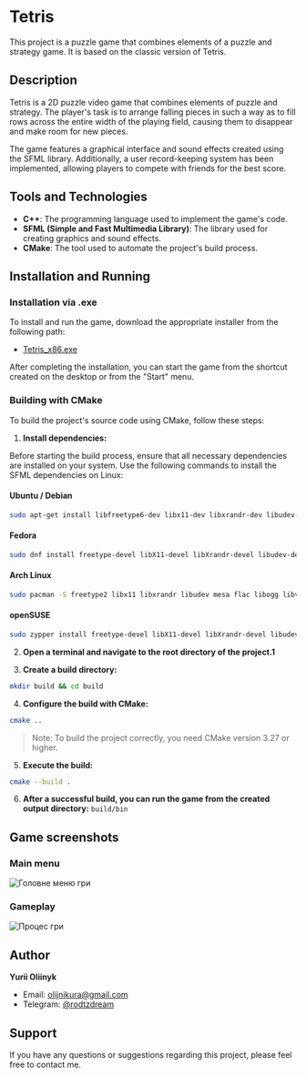 # Tetris

This project is a puzzle game that combines elements of a puzzle and strategy game. It is based on the classic version of Tetris.

## Description

Tetris is a 2D puzzle video game that combines elements of puzzle and strategy. The player's task is to arrange falling pieces in such a way as to fill rows across the entire width of the playing field, causing them to disappear and make room for new pieces.

The game features a graphical interface and sound effects created using the SFML library. Additionally, a user record-keeping system has been implemented, allowing players to compete with friends for the best score.

## Tools and Technologies

- **C++**: The programming language used to implement the game's code.
- **SFML (Simple and Fast Multimedia Library)**: The library used for creating graphics and sound effects.
- **CMake**: The tool used to automate the project's build process.

## Installation and Running

### Installation via .exe

To install and run the game, download the appropriate installer from the following path:

- [Tetris_x86.exe](https://github.com/Rodtzdream/Tetris/tree/main/bin)

After completing the installation, you can start the game from the shortcut created on the desktop or from the "Start" menu.

### Building with CMake

To build the project's source code using CMake, follow these steps:

1. **Install dependencies:**

Before starting the build process, ensure that all necessary dependencies are installed on your system. Use the following commands to install the SFML dependencies on Linux:

#### Ubuntu / Debian

```bash
sudo apt-get install libfreetype6-dev libx11-dev libxrandr-dev libudev-dev libgl1-mesa-dev libflac-dev libogg-dev libvorbis-dev libvorbisenc2 libvorbisfile3 libopenal-dev libpthread-stubs0-dev xorg-dev
```

#### Fedora

```bash
sudo dnf install freetype-devel libX11-devel libXrandr-devel libudev-devel mesa-libGL-devel flac-devel libogg-devel libvorbis-devel openal-soft-devel xorg-x11-proto-devel
```

#### Arch Linux

```bash
sudo pacman -S freetype2 libx11 libxrandr libudev mesa flac libogg libvorbis openal xorg-server-devel
```

#### openSUSE

```bash
sudo zypper install freetype-devel libX11-devel libXrandr-devel libudev-devel Mesa-libGL-devel flac-devel libogg-devel libvorbis-devel openal-soft-devel xorg-x11-devel
```

2. **Open a terminal and navigate to the root directory of the project.1**

3. **Create a build directory:**

```bash
mkdir build && cd build
```

4. **Configure the build with CMake:**

```bash
cmake ..
```

> Note: To build the project correctly, you need CMake version 3.27 or higher.

5. **Execute the build:**

```bash
cmake --build .
```

6. **After a successful build, you can run the game from the created output directory:** `build/bin`

## Game screenshots

### Main menu

![Головне меню гри](https://imgur.com/wMNzctY.png)

### Gameplay

![Процес гри](https://imgur.com/qBzcNyd.png)

## Author

**Yurii Oliinyk**

- Email: <olijnikura@gmail.com>
- Telegram: [@rodtzdream](https://t.me/rodtzdream)

## Support

If you have any questions or suggestions regarding this project, please feel free to contact me.
